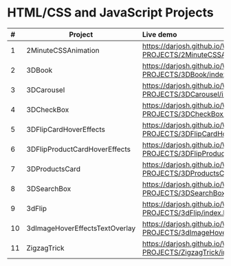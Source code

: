 

# HTML/CSS and JavaScript Projects
|#  | Project | Live demo|
|:- |---------------------|:----------------------------------------------------------------------|
|1  | 2MinuteCSSAnimation |https://darjosh.github.io/WEB-PROJECTS/2MinuteCSSAnimation/index.html |
|2  | 3DBook |https://darjosh.github.io/WEB-PROJECTS/3DBook/index.html |
|3  | 3DCarousel |https://darjosh.github.io/WEB-PROJECTS/3DCarousel/index.html |
|4  | 3DCheckBox |https://darjosh.github.io/WEB-PROJECTS/3DCheckBox/index.html |
|5  | 3DFlipCardHoverEffects |https://darjosh.github.io/WEB-PROJECTS/3DFlipCardHoverEffects/index.html |
|6  | 3DFlipProductCardHoverEffects |https://darjosh.github.io/WEB-PROJECTS/3DFlipProductCardHoverEffects/index.html |
|7  | 3DProductsCard |https://darjosh.github.io/WEB-PROJECTS/3DProductsCard/index.html |
|8  | 3DSearchBox |https://darjosh.github.io/WEB-PROJECTS/3DSearchBox/index.html |
|9  | 3dFlip |https://darjosh.github.io/WEB-PROJECTS/3dFlip/index.html |
|10  | 3dImageHoverEffectsTextOverlay |https://darjosh.github.io/WEB-PROJECTS/3dImageHoverEffectsTextOverlay/index.html |
|11  | ZigzagTrick  |https://darjosh.github.io/WEB-PROJECTS/ZigzagTrick/index.html



